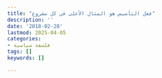 ```yaml
---
title: "فعل التأسيس هو المثال الأعلى في كل مشروع"
description: ''
date: '2018-02-28'
lastmod: 2025-04-05
categories:
- فلسفة سياسية
tags: []
keywords: []

---
```

###
